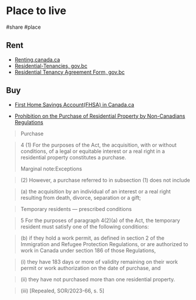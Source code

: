 # Place to live

#share #place

## Rent

- [Renting,canada.ca](https://www.canada.ca/en/immigration-refugees-citizenship/services/new-immigrants/new-life-canada/housing/renting.html)
- [Residential-Tenancies, gov.bc](https://www2.gov.bc.ca/gov/content/housing-tenancy/residential-tenancies)
- [Residential Tenancy Agreement Form, gov.bc](https://www2.gov.bc.ca/assets/gov/housing-and-tenancy/residential-tenancies/forms/rtb1.pdf)

## Buy

- [First Home Savings Account(FHSA) in Canada.ca](https://www.canada.ca/en/revenue-agency/services/tax/individuals/topics/first-home-savings-account.html)

- [Prohibition on the Purchase of Residential Property by Non-Canadians Regulations](https://laws-lois.justice.gc.ca/eng/regulations/SOR-2022-250/page-1.html)

> Purchase

> 4 (1) For the purposes of the Act, the acquisition, with or without conditions, of a legal or equitable interest or a real right in a residential property constitutes a purchase.
>
> Marginal note:Exceptions

> (2) However, a purchase referred to in subsection (1) does not include

> (a) the acquisition by an individual of an interest or a real right resulting from death, divorce, separation or a gift;

> Temporary residents — prescribed conditions

> 5 For the purposes of paragraph 4(2)(a) of the Act, the temporary resident must satisfy one of the following conditions:

> (b) if they hold a work permit, as defined in section 2 of the Immigration and Refugee Protection Regulations, or are authorized to work in Canada under section 186 of those Regulations,

> (i) they have 183 days or more of validity remaining on their work permit or work authorization on the date of purchase, and

> (ii) they have not purchased more than one residential property.

> (iii) [Repealed, SOR/2023-66, s. 5]
